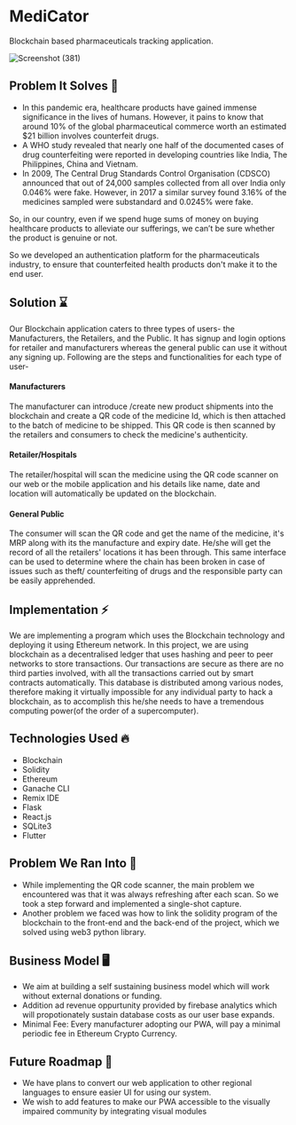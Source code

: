 # MediCator
Blockchain based pharmaceuticals tracking application.

![Screenshot (381)](https://user-images.githubusercontent.com/55024919/164076342-adbdcba0-31f5-4e53-870e-8a28179aec2e.png)

## Problem It Solves 🎯

- In this pandemic era, healthcare products have gained immense significance in the lives of humans. However, it pains to know that around 10% of the global pharmaceutical commerce worth an estimated $21 billion involves counterfeit drugs.
- A WHO study revealed that nearly one half of the documented cases of drug counterfeiting were reported in developing countries like India, The Philippines, China and Vietnam.
- In 2009, The Central Drug Standards Control Organisation (CDSCO) announced that out of 24,000 samples collected from all over India only 0.046% were fake.
However, in 2017 a similar survey found 3.16% of the medicines sampled were substandard and 0.0245% were fake.

So, in our country, even if we spend huge sums of money on buying healthcare products to alleviate our sufferings, we can’t be sure whether the product is genuine or not.

So we developed an authentication platform for the pharmaceuticals industry, to ensure that counterfeited health products don't make it to the end user.

## Solution ⌛

Our Blockchain application caters to three types of users- the Manufacturers, the Retailers, and the Public. It has signup and login options for retailer and manufacturers whereas the general public can use it without any signing up. Following are the steps and functionalities for each type of user-

#### Manufacturers

The manufacturer can introduce /create new product shipments into the blockchain and create a QR code of the medicine Id, which is then attached to the batch of medicine to be shipped. This QR code is then scanned by the retailers and consumers to check the medicine's authenticity.

#### Retailer/Hospitals

The retailer/hospital will scan the medicine using the QR code scanner on our web or the mobile application and his details like name, date and location will automatically be updated on the blockchain.

#### General Public

The consumer will scan the QR code and get the name of the medicine, it's MRP along with its the manufacture and expiry date. He/she will get the record of all the retailers' locations it has been through. This same interface can be used to determine where the chain has been broken in case of issues such as theft/ counterfeiting of drugs and the responsible party can be easily apprehended. 

## Implementation ⚡

We are implementing a program which uses the Blockchain technology and deploying it using Ethereum network. In this project, we are using blockchain as a decentralised ledger that uses hashing and peer to peer networks to store transactions. Our transactions are secure as there are no third parties involved, with all the transactions carried out by smart contracts automatically. This database is distributed among various nodes, therefore making it virtually impossible for any individual party to hack a blockchain, as to accomplish this he/she needs to have a tremendous computing power(of the order of a supercomputer).

## Technologies Used 🔥

- Blockchain
- Solidity
- Ethereum
- Ganache CLI
- Remix IDE
- Flask
- React.js
- SQLite3
- Flutter

## Problem We Ran Into 🤧

- While implementing the QR code scanner, the main problem we encountered was that it was always refreshing after each scan. So we took a step forward and implemented a single-shot capture.
- Another problem we faced was how to link the solidity program of the blockchain to the front-end and the back-end of the project, which we solved using web3 python library.

## Business Model 🖥️

- We aim at building a self sustaining business model which will work without external donations or funding.
- Addition ad revenue oppurtunity provided by firebase analytics which will propotionately sustain database costs as our user base expands.
- Minimal Fee: Every manufacturer adopting our PWA, will pay a minimal periodic fee in Ethereum Crypto Currency.

## Future Roadmap 🤸

- We have plans to convert our web application to other regional languages to ensure easier UI for using our system.
- We wish to add features to make our PWA accessible to the visually impaired community by integrating visual modules
